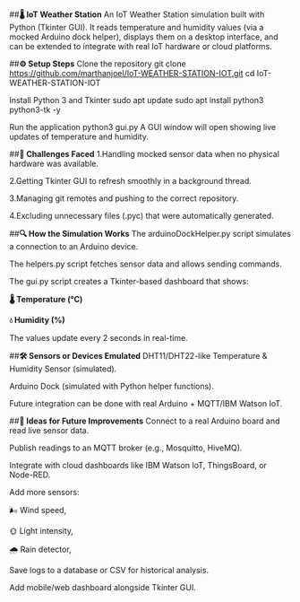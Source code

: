 ##**🌡️ IoT Weather Station**
An IoT Weather Station simulation built with Python (Tkinter GUI).
It reads temperature and humidity values (via a mocked Arduino dock helper), displays them on a desktop interface, and can be extended to integrate with real IoT hardware or cloud platforms.


##**⚙️ Setup Steps**
Clone the repository
git clone https://github.com/marthanjoel/IoT-WEATHER-STATION-IOT.git
cd IoT-WEATHER-STATION-IOT

Install Python 3 and Tkinter
sudo apt update
sudo apt install python3 python3-tk -y

Run the application
python3 gui.py
A GUI window will open showing live updates of temperature and humidity.


##**🚧 Challenges Faced**
1.Handling mocked sensor data when no physical hardware was available.

2.Getting Tkinter GUI to refresh smoothly in a background thread.

3.Managing git remotes and pushing to the correct repository.

4.Excluding unnecessary files (.pyc) that were automatically generated.


##**🔍 How the Simulation Works**
The arduinoDockHelper.py script simulates a connection to an Arduino device.

The helpers.py script fetches sensor data and allows sending commands.

The gui.py script creates a Tkinter-based dashboard that shows:

**🌡️ Temperature (°C)**

**💧 Humidity (%)**

The values update every 2 seconds in real-time.


##**🛠️ Sensors or Devices Emulated**
DHT11/DHT22-like Temperature & Humidity Sensor (simulated).

Arduino Dock (simulated with Python helper functions).

Future integration can be done with real Arduino + MQTT/IBM Watson IoT.

##**🚀 Ideas for Future Improvements**
Connect to a real Arduino board and read live sensor data.

Publish readings to an MQTT broker (e.g., Mosquitto, HiveMQ).

Integrate with cloud dashboards like IBM Watson IoT, ThingsBoard, or Node-RED.

Add more sensors:

🌬️ Wind speed,

🌞 Light intensity,

🌧️ Rain detector,

Save logs to a database or CSV for historical analysis.

Add mobile/web dashboard alongside Tkinter GUI.
